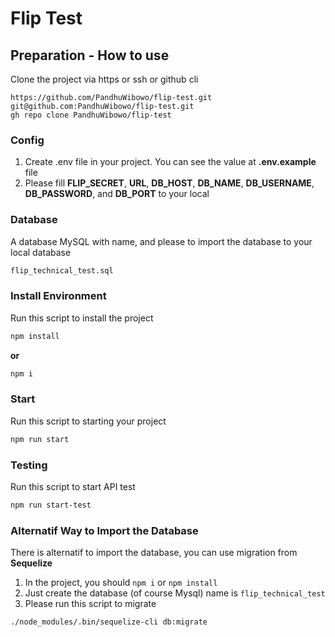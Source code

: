 # Flip Test

## Preparation - How to use

Clone the project via https or ssh or github cli

```
https://github.com/PandhuWibowo/flip-test.git
git@github.com:PandhuWibowo/flip-test.git
gh repo clone PandhuWibowo/flip-test
```

### Config

1. Create .env file in your project. You can see the value at **.env.example** file
2. Please fill **FLIP_SECRET**, **URL**, **DB_HOST**, **DB_NAME**, **DB_USERNAME**, **DB_PASSWORD**, and **DB_PORT** to your local


### Database

A database MySQL with name, and please to import the database to your local database

```bash
flip_technical_test.sql
```

### Install Environment

Run this script to install the project

```bash
npm install
```
**or**

```bash
npm i
```
### Start

Run this script to starting your project

```bash
npm run start
```

### Testing

Run this script to start API test

```bash
npm run start-test
```

### Alternatif Way to Import the Database

There is alternatif to import the database, you can use migration from **Sequelize**

1. In the project, you should ```npm i``` or ```npm install```
2. Just create the database (of course Mysql) name is ```flip_technical_test```
3. Please run this script to migrate

```bash
./node_modules/.bin/sequelize-cli db:migrate
```
